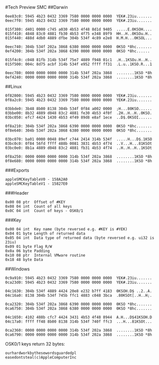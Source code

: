 #Tech Preview SMC
##Darwin

	0ee83c0: 5945 4b23 0432 3369 7580 0000 0000 0000  YEK#.23iu.......
	0eec7f0: 5945 4b23 0432 3369 7580 0000 0000 0000  YEK#.23iu.......

	015f380: d401 0000 c745 a030 4b53 4f48 8d1d 9405  .....E.0KSOH....
	015f410: 4848 83c0 4881 fb30 4b53 4f75 e348 89f9  HH..H..0KSOu.H..
	015f440: 488d 4db0 4889 dfbe 304b 534f 4c89 e2e8  H.M.H...0KSOL...

	0eec740: 304b 534f 202a 3868 6380 0000 0000 0000  0KSO *8hc.......
	0ef4200: 304b 534f 202a 3868 6390 0000 0000 0000  0KSO *8hc......

	015f4c0: c048 81fb 314b 534f 75e7 4889 f948 01c1  .H..1KSOu.H..H..
	015f500: 004c 8d75 acbf 314b 534f e952 ffff ff31  .L.u..1KSO.R...1
	
	0eec780: 0000 0000 0000 0000 314b 534f 202a 3868  ........1KSO *8h
	0ef4240: 0000 0000 0000 0000 314b 534f 202a 3868  ........1KSO *8h

##Linux

	0f82800: 5945 4b23 0432 3369 7580 0000 0000 0000  YEK#.23iu.......
	0f8a2c0: 5945 4b23 0432 3369 7580 0000 0000 0000  YEK#.23iu.......
	
	03bbde0: 3b48 8b00 8138 304b 534f 0f84 a002 0000  ;H...80KSO......
	03bbe00: 8b32 4889 d048 83c2 4881 fe30 4b53 4f0f  .2H..H..H..0KSO.
	03bc050: efc7 4424 1430 4b53 4f49 89d8 e8af 1ece  ..D$.0KSOI......
	
	0f8a210: 304b 534f 202a 3868 6390 0000 0000 0000  0KSO *8hc.......
	0f8e640: 304b 534f 202a 3868 6380 0000 0000 0000  0KSO *8hc.......
	
	03bc070: ba01 0000 0048 89ef c744 2414 314b 534f  .....H...D$.1KSO
	03bc0c0: 0f84 56fd ffff 488b 0081 3831 4b53 4f74  ..V...H...81KSOt
	03bc0e0: 8b1a 4889 d048 83c2 4881 fb31 4b53 4f74  ..H..H..H..1KSOt
	
	0f8a250: 0000 0000 0000 0000 314b 534f 202a 3868  ........1KSO *8h
	0f8e680: 0000 0000 0000 0000 314b 534f 202a 3868  ........1KSO *8h


###Exports

	appleSMCKeyTableV0 - 158A2A0
	appleSMCKeyTableV1 - 15827E0

###Header

	0x00 08 ptr  Offset of #KEY
	0x08 04 int  Count of all keys
	0x0C 04 int  Count of keys - OSK0/1
	
###Key

	0x00 04 int  Key name (byte reversed e.g. #KEY is #YEK)
	0x04 01 byte Length of returned data
	0x05 04 int  Data type of returned data (byte reversed e.g. ui32 is 23iu)
	0x09 01 byte Flag R/W
	0x0a 06 byte Padding
	0x10 08 ptr  Internal VMware routine
	0x18 48 byte Data

##Windows

	0c9a910: 5945 4b23 0432 3369 7580 0000 0000 0000  YEK#.23iu.......
	0ca23d0: 5945 4b23 0432 3369 7580 0000 0000 0000  YEK#.23iu.......
	
	04c1630: 304b 534f 4889 4424 20e8 e232 b7ff 4183  0KSOH.D$ ..2..A.
	04c16a0: 8138 304b 534f 745b ffc1 4883 c048 3bca  .80KSOt[..H..H;.
	
	0ca2320: 304b 534f 202a 3868 6390 0000 0000 0000  0KSO *8hc.......
	0ca6750: 304b 534f 202a 3868 6380 0000 0000 0000  0KSO *8hc.......
	
	04c1650: 4102 488b cfc7 4424 3431 4b53 4f48 8944  A.H...D$41KSOH.D
	04c17a0: ffff ff48 8b00 8138 314b 534f 740f ffc3  ...H...81KSOt...
	
	0ca2360: 0000 0000 0000 0000 314b 534f 202a 3868  ........1KSO *8h
	0ca6790: 0000 0000 0000 0000 314b 534f 202a 3868  ........1KSO *8h

OSK0/1 keys return 32 bytes:

	ourhardworkbythesewordsguardedpl
	easedontsteal(c)AppleComputerInc
